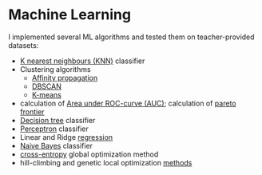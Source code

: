 # Machine Learning 

I implemented several ML algorithms and tested them on teacher-provided datasets:
- [K nearest neighbours (KNN)](https://github.com/ItsLastDay/academic_university_2016-2018/blob/master/MachineLearning/hw01/knn.py) classifier
- Clustering algorithms
  - [Affinity propagation](https://github.com/ItsLastDay/academic_university_2016-2018/blob/master/MachineLearning/hw02/affprop.py)
  - [DBSCAN](https://github.com/ItsLastDay/academic_university_2016-2018/blob/master/MachineLearning/hw02/dbscan.py)
  - [K-means](https://github.com/ItsLastDay/academic_university_2016-2018/blob/master/MachineLearning/hw02/kmeans.py)
- calculation of [Area under ROC-curve (AUC)](https://github.com/ItsLastDay/academic_university_2016-2018/blob/master/MachineLearning/hw03/auc.py); calculation of [pareto frontier](https://github.com/ItsLastDay/academic_university_2016-2018/blob/master/MachineLearning/hw03/pareto.py)
- [Decision tree](https://github.com/ItsLastDay/academic_university_2016-2018/blob/master/MachineLearning/hw03/decision_tree.py) classifier
- [Perceptron](https://github.com/ItsLastDay/academic_university_2016-2018/blob/master/MachineLearning/hw04/perceptron.py) classifier
- Linear and Ridge [regression](https://github.com/ItsLastDay/academic_university_2016-2018/blob/master/MachineLearning/hw07/regression.py)
- [Naive Bayes](https://github.com/ItsLastDay/academic_university_2016-2018/blob/master/MachineLearning/hw07/bayes.py) classifier
- [cross-entropy](https://github.com/ItsLastDay/academic_university_2016-2018/blob/master/MachineLearning/hw08/global_search.cpp) global optimization method
- hill-climbing and genetic local optimization [methods](https://github.com/ItsLastDay/academic_university_2016-2018/blob/master/MachineLearning/hw08/local_search.cpp)
